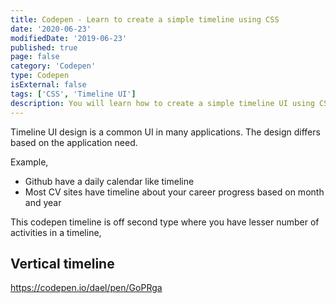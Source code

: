 ```yaml
---
title: Codepen - Learn to create a simple timeline using CSS
date: '2020-06-23'
modifiedDate: '2019-06-23'
published: true
page: false
category: 'Codepen'
type: Codepen
isExternal: false
tags: ['CSS', 'Timeline UI']
description: You will learn how to create a simple timeline UI using CSS
---
```


Timeline UI design is a common UI in many applications. The design differs based on the application need.

Example,

- Github have a daily calendar like timeline
- Most CV sites have timeline about your career progress based on month and year

This codepen timeline is off second type where you have lesser number of activities in a timeline,

## Vertical timeline

https://codepen.io/dael/pen/GoPRga
